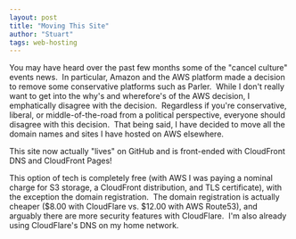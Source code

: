 ```yaml
---
layout: post
title: "Moving This Site"
author: "Stuart"
tags: web-hosting
---
```


You may have heard over the past few months some of the "cancel culture" events news.  In particular, Amazon and the AWS platform made a decision to remove some conservative platforms such as Parler.  While I don't really want to get into the why's and wherefore's of the AWS decision, I emphatically disagree with the decision.  Regardless if you're conservative, liberal, or middle-of-the-road from a political perspective, everyone should disagree with this decision.  That being said, I have decided to move all the domain names and sites I have hosted on AWS elsewhere.   

This site now actually "lives" on GitHub and is front-ended with CloudFront DNS and CloudFront Pages!

This option of tech is completely free (with AWS I was paying a nominal charge for S3 storage, a CloudFront distribution, and TLS certificate), with the exception the domain registration.  The domain registration is actually cheaper ($8.00 with CloudFlare vs. $12.00 with AWS Route53), and arguably there are more security features with CloudFlare.  I'm also already using CloudFlare's DNS on my home network.
